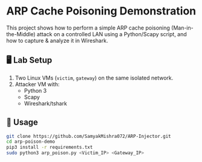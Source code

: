 # ARP Cache Poisoning Demonstration

This project shows how to perform a simple ARP cache poisoning (Man-in-the-Middle) attack on a controlled LAN using a Python/Scapy script, and how to capture & analyze it in Wireshark.

## 🖥️ Lab Setup
1. Two Linux VMs (`victim`, `gateway`) on the same isolated network.
2. Attacker VM with:
   - Python 3
   - Scapy
   - Wireshark/tshark

## 🔧 Usage
```bash
git clone https://github.com/SamyakMishra072/ARP-Injector.git
cd arp-poison-demo
pip3 install -r requirements.txt
sudo python3 arp_poison.py <Victim_IP> <Gateway_IP>

